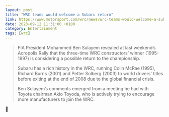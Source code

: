 ```yaml
--- 
layout: post 
title: "WRC teams would welcome a Subaru return" 
link: https://www.motorsport.com/wrc/news/wrc-teams-would-welcome-a-subaru-return/10518947/
date: 2023-09-12 11:31:00 +0100 
category: Entertainment 
tags: [wrc]
--- 
```


>FIA President Mohammed Ben Sulayem revealed at last weekend’s Acropolis Rally that the three-time WRC constructors’ winner (1995-1997) is considering a possible return to the championship.
>
>Subaru has a rich history in the WRC, running Colin McRae (1995), Richard Burns (2001) and Petter Solberg (2003) to world drivers' titles before exiting at the end of 2008 due to the global financial crisis.
>
>Ben Sulayem’s comments emerged from a meeting he had with Toyota chairman Akio Toyoda, who is actively trying to encourage more manufacturers to join the WRC.

🙏
